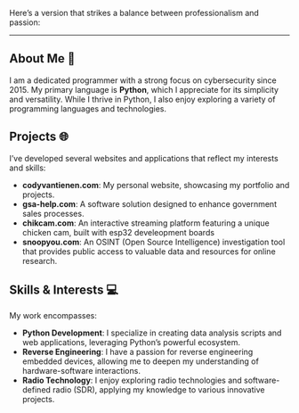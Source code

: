 Here’s a version that strikes a balance between professionalism and passion:

---

## About Me 🚀
I am a dedicated programmer with a strong focus on cybersecurity since 2015. My primary language is **Python**, which I appreciate for its simplicity and versatility. While I thrive in Python, I also enjoy exploring a variety of programming languages and technologies.

## Projects 🌐
I’ve developed several websites and applications that reflect my interests and skills:

- **codyvantienen.com**: My personal website, showcasing my portfolio and projects.
- **gsa-help.com**: A software solution designed to enhance government sales processes.
- **chikcam.com**: An interactive streaming platform featuring a unique chicken cam, built with esp32 develeopment boards 
- **snoopyou.com**: An OSINT (Open Source Intelligence) investigation tool that provides public access to valuable data and resources for online research.

## Skills & Interests 💻
My work encompasses:

- **Python Development**: I specialize in creating data analysis scripts and web applications, leveraging Python’s powerful ecosystem.
- **Reverse Engineering**: I have a passion for reverse engineering embedded devices, allowing me to deepen my understanding of hardware-software interactions.
- **Radio Technology**: I enjoy exploring radio technologies and software-defined radio (SDR), applying my knowledge to various innovative projects.



